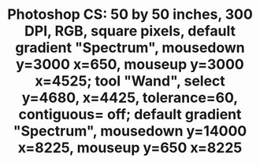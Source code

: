 ---
ee_id: '4242'
site: '1'
type: '2'
long_id: 2014-079 Photoshop CS
url: 2014-079-photoshop-cs
title: 'Photoshop CS: 50 by 50 inches, 300 DPI, RGB, square pixels, default gradient
  "Spectrum", mousedown y=3000 x=650, mouseup y=3000 x=4525; tool "Wand", select y=4680,
  x=4425, tolerance=60, contiguous= off; default gradient "Spectrum", mousedown y=14000
  x=8225, mouseup y=650 x=8225'
year: '2014'
medium: Chromogenic print
commission:
dims: '50in x 50in '
pitch:
ps:
live_url:
related:
youtube:
imgs: photoshop-cs-2014-079-full-2-database-team-jm.jpg
subheading:
display_year: '2014'
download:
add_credit:
add_credits:
related_code:
layout: things-i-made
---